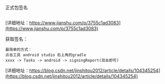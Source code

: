 
正式包签名
```
```
[详细地址：https://www.jianshu.com/p/3755c1ad3083](https://www.jianshu.com/p/3755c1ad3083)

获取签名：
```
最简单的方式：
点击工具 android studio 右上角的gradle
xxxx -> Tasks -> android -> signingReport(双击即可)

```
[详细地址：https://blog.csdn.net/jinshitou2012/article/details/104345254](https://blog.csdn.net/jinshitou2012/article/details/104345254)